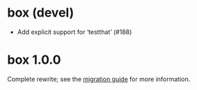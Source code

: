 # box (devel)

* Add explicit support for ‘testthat’ (#188)


# box 1.0.0

Complete rewrite; see the [migration
guide](https://klmr.me/box/articles/migration.html) for more information.

